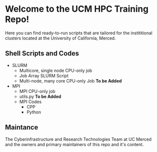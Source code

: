 # Welcome to the UCM HPC Training Repo! 

Here you can find ready-to-run scripts that are tailored for the instititional clusters located at the University of California, Merced. 

## Shell Scripts and Codes

- SLURM
  - Multicore, single node CPU-only job
  - Job Array SLURM Script 
  - Multi-node, many core CPU-only Job **To be Added**
 - MPI
    - MPI CPU-only job
    - utils.py **To be Added**
    - MPI Codes 
       - CPP
       - Python



## Maintance
The Cyberinfrastructure and Research Technologies Team at UC Merced and the owners and primary maintainers of this repo and it's content.
